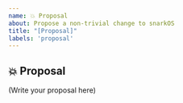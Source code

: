 ```yaml
---
name: 💥 Proposal
about: Propose a non-trivial change to snarkOS
title: "[Proposal]"
labels: 'proposal'
---
```


## 💥 Proposal

<!--
    What is your proposal for snarkOS?
    What are the implications of this proposal to snarkOS?
    Does your proposal affect other aspects of Aleo as well?
-->

(Write your proposal here)
